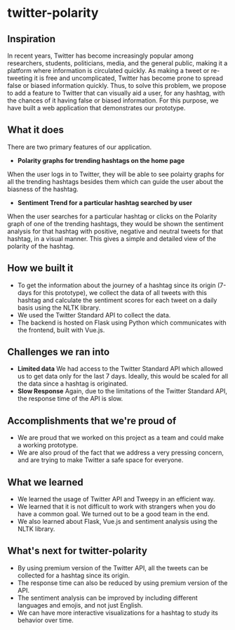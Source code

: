 # twitter-polarity

## Inspiration
In recent years, Twitter has become increasingly popular among researchers, students, politicians, media, and the general public, making it a platform where information is circulated quickly. As making a tweet or re-tweeting it is free and uncomplicated, Twitter has become prone to spread false or biased information quickly. Thus, to solve this problem, we propose to add a feature to Twitter that can visually aid a user, for any hashtag, with the chances of it having false or biased information. For this purpose, we have built a web application that demonstrates our prototype.

## What it does
There are two primary features of our application.
- **Polarity graphs for trending hashtags on the home page**

When the user logs in to Twitter, they will be able to see polairty graphs for all the trending hashtags besides them which can guide the user about the biasness of the hashtag.

- **Sentiment Trend for a particular hashtag searched by user**

When the user searches for a particular hashtag or clicks on the Polarity graph of one of the trending hashtags, they would be shown the sentiment analysis for that hashtag with positive, negative and neutral tweets for that hashtag, in a visual manner. This gives a simple and detailed view of the polarity of the hashtag. 

## How we built it
- To get the information about the journey of a hashtag since its origin (7-days for this prototype), we collect the data of all tweets with this hashtag and calculate the sentiment scores for each tweet on a daily basis using the NLTK library. 
- We used the Twitter Standard API to collect the data. 
- The backend is hosted on Flask using Python which communicates with the frontend, built with Vue.js.


## Challenges we ran into
- **Limited data** We had access to the Twitter Standard API which allowed us to get data only for the last 7 days. Ideally, this would be scaled for all the data since a hashtag is originated.
- **Slow Response** Again, due to the limitations of the Twitter Standard API, the response time of the API is slow.

## Accomplishments that we're proud of
- We are proud that we worked on this project as a team and could make a working prototype.
- We are also proud of the fact that we address a very pressing concern, and are trying to make Twitter a safe space for everyone.

## What we learned
- We learned the usage of Twitter API and Tweepy in an efficient way.
- We learned that it is not difficult to work with strangers when you do have a common goal. We turned out to be a good team in the end.
- We also learned about Flask, Vue.js and sentiment analysis using the NLTK library.

## What's next for twitter-polarity
- By using premium version of the Twitter API, all the tweets can be collected for a hashtag since its origin.
- The response time can also be reduced by using premium version of the API.
- The sentiment analysis can be improved by including different languages and emojis, and not just English.
- We can have more interactive visualizations for a hashtag to study its behavior over time.

